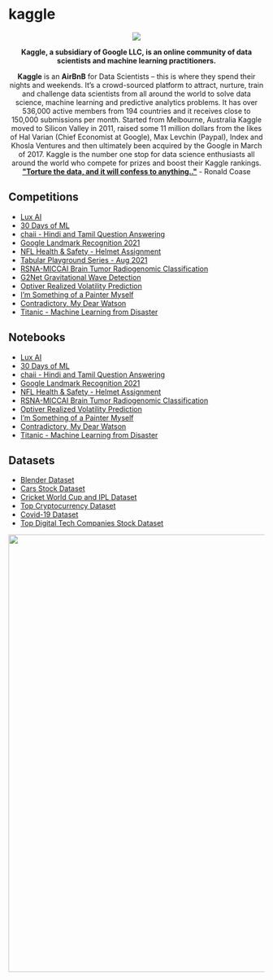 # kaggle
<p align="center"> 
<img src="https://user-images.githubusercontent.com/59575502/130084501-3e4cdce8-d16a-42ca-91ba-9bb8a58be021.png">
</p>
<p align="center">
<b>Kaggle, a subsidiary of Google LLC, is an online community of data scientists and machine learning practitioners.</b>
</p>
<p align="center">
<es><strong>Kaggle</strong></es> is an <es><strong>AirBnB</strong></es> for Data Scientists – this is where they spend their nights and weekends. It’s a crowd-sourced platform to attract, nurture, train and challenge data scientists from all around the world to solve data science, machine learning and predictive analytics problems. It has over 536,000 active members from 194 countries and it receives close to 150,000 submissions per month. Started from Melbourne, Australia Kaggle moved to Silicon Valley in 2011, raised some 11 million dollars from the likes of Hal Varian (Chief Economist at Google), Max Levchin (Paypal), Index and Khosla Ventures and then ultimately been acquired by the Google in March of 2017. Kaggle is the number one stop for data science enthusiasts all around the world who compete for prizes and boost their Kaggle rankings.</br><es><strong><a href = "https://www.kaggle.com/">"Torture the data, and it will confess to anything.."</a></strong></es> - Ronald Coase
</p>

## Competitions
- [Lux AI](https://www.kaggle.com/c/lux-ai-2021)
- [30 Days of ML](https://www.kaggle.com/c/30-days-of-ml)
- [chaii - Hindi and Tamil Question Answering](https://www.kaggle.com/c/chaii-hindi-and-tamil-question-answering)
- [Google Landmark Recognition 2021](https://www.kaggle.com/c/landmark-recognition-2021)
- [NFL Health & Safety - Helmet Assignment](https://www.kaggle.com/c/nfl-health-and-safety-helmet-assignment)
- [Tabular Playground Series - Aug 2021](https://www.kaggle.com/c/tabular-playground-series-aug-2021)
- [RSNA-MICCAI Brain Tumor Radiogenomic Classification](https://www.kaggle.com/c/rsna-miccai-brain-tumor-radiogenomic-classification)
- [G2Net Gravitational Wave Detection](https://www.kaggle.com/c/g2net-gravitational-wave-detection)
- [Optiver Realized Volatility Prediction](https://www.kaggle.com/c/optiver-realized-volatility-prediction)
- [I’m Something of a Painter Myself](https://www.kaggle.com/c/gan-getting-started)
- [Contradictory, My Dear Watson](https://www.kaggle.com/c/contradictory-my-dear-watson)
- [Titanic - Machine Learning from Disaster](https://www.kaggle.com/c/titanic)
## Notebooks
- [Lux AI](https://www.kaggle.com/victorsullivan/lux-ai?scriptVersionId=72252339)
- [30 Days of ML](https://www.kaggle.com/victorsullivan/30-days-of-ml-v1?scriptVersionId=72234326)
- [chaii - Hindi and Tamil Question Answering](https://www.kaggle.com/victorsullivan/chaii?scriptVersionId=72263540)
- [Google Landmark Recognition 2021](https://www.kaggle.com/victorsullivan/google-landmark-recognition?scriptVersionId=72390842)
- [NFL Health & Safety - Helmet Assignment](https://www.kaggle.com/victorsullivan/nfl-health-safety-helmet-assignment?scriptVersionId=72349856)
- [RSNA-MICCAI Brain Tumor Radiogenomic Classification](https://www.kaggle.com/victorsullivan/rsna-miccai-bt?scriptVersionId=72361815)
- [Optiver Realized Volatility Prediction](https://www.kaggle.com/victorsullivan/optiver-realized-volatility-prediction?scriptVersionId=72341794)
- [I’m Something of a Painter Myself](https://www.kaggle.com/victorsullivan/i-m-something-of-a-painter-myself?scriptVersionId=72253496)
- [Contradictory, My Dear Watson](https://www.kaggle.com/victorsullivan/contradictory?scriptVersionId=72250756)
- [Titanic - Machine Learning from Disaster](https://www.kaggle.com/victorsullivan/titanic?scriptVersionId=69804101)
## Datasets
- [Blender Dataset](https://www.kaggle.com/victorsullivan/blender-dataset)
- [Cars Stock Dataset](https://www.kaggle.com/victorsullivan/cars-stock-dataset)
- [Cricket World Cup and IPL Dataset](https://www.kaggle.com/victorsullivan/cricket-world-cup-and-ipl-dataset)
- [Top Cryptocurrency Dataset](https://www.kaggle.com/victorsullivan/top-cryptocurrency-dataset)
- [Covid-19 Dataset](https://www.kaggle.com/victorsullivan/covid19-dataset)
- [Top Digital Tech Companies Stock Dataset](https://www.kaggle.com/victorsullivan/top-digital-tech-companies-stock-dataset)

<p align="center">
  <img width="860" src="https://user-images.githubusercontent.com/59575502/156880855-b7db4db8-ab15-4ff8-890a-4d1c1db3780d.png">
</p>
